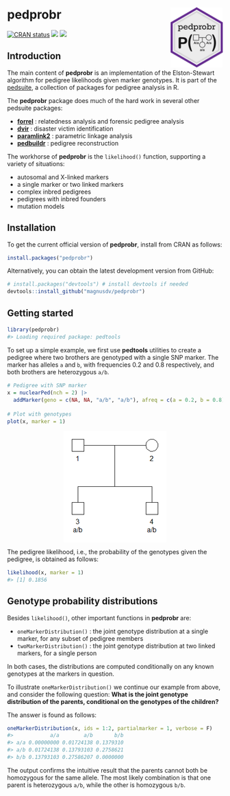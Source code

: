 
<!-- README.md is generated from README.Rmd. Please edit that file -->

# pedprobr <img src="man/figures/logo.png" align="right" height=140 />

<!-- badges: start -->

[![CRAN
status](https://www.r-pkg.org/badges/version/pedprobr)](https://CRAN.R-project.org/package=pedprobr)
[![](https://cranlogs.r-pkg.org/badges/grand-total/pedprobr?color=yellow)](https://cran.r-project.org/package=pedprobr)
[![](https://cranlogs.r-pkg.org/badges/last-month/pedprobr?color=yellow)](https://cran.r-project.org/package=pedprobr)
<!-- badges: end -->

## Introduction

The main content of **pedprobr** is an implementation of the
Elston-Stewart algorithm for pedigree likelihoods given marker
genotypes. It is part of the
[pedsuite](https://magnusdv.github.io/pedsuite/), a collection of
packages for pedigree analysis in R.

The **pedprobr** package does much of the hard work in several other
pedsuite packages:

- [**forrel**](https://github.com/magnusdv/forrel) : relatedness
  analysis and forensic pedigree analysis
- [**dvir**](https://github.com/magnusdv/dvir) : disaster victim
  identification
- [**paramlink2**](https://github.com/magnusdv/paramlink2) : parametric
  linkage analysis
- [**pedbuildr**](https://github.com/magnusdv/pedbuildr) : pedigree
  reconstruction

The workhorse of **pedprobr** is the `likelihood()` function, supporting
a variety of situations:

- autosomal and X-linked markers
- a single marker or two linked markers
- complex inbred pedigrees
- pedigrees with inbred founders
- mutation models

## Installation

To get the current official version of **pedprobr**, install from CRAN
as follows:

``` r
install.packages("pedprobr")
```

Alternatively, you can obtain the latest development version from
GitHub:

``` r
# install.packages("devtools") # install devtools if needed
devtools::install_github("magnusdv/pedprobr")
```

## Getting started

``` r
library(pedprobr)
#> Loading required package: pedtools
```

To set up a simple example, we first use **pedtools** utilities to
create a pedigree where two brothers are genotyped with a single SNP
marker. The marker has alleles `a` and `b`, with frequencies 0.2 and 0.8
respectively, and both brothers are heterozygous `a/b`.

``` r
# Pedigree with SNP marker
x = nuclearPed(nch = 2) |> 
  addMarker(geno = c(NA, NA, "a/b", "a/b"), afreq = c(a = 0.2, b = 0.8))

# Plot with genotypes
plot(x, marker = 1)
```

<img src="man/figures/README-pedplot-1.png" style="display: block; margin: auto;" />

The pedigree likelihood, i.e., the probability of the genotypes given
the pedigree, is obtained as follows:

``` r
likelihood(x, marker = 1)
#> [1] 0.1856
```

## Genotype probability distributions

Besides `likelihood()`, other important functions in **pedprobr** are:

- `oneMarkerDistribution()` : the joint genotype distribution at a
  single marker, for any subset of pedigree members
- `twoMarkerDistribution()` : the joint genotype distribution at two
  linked markers, for a single person

In both cases, the distributions are computed conditionally on any known
genotypes at the markers in question.

To illustrate `oneMarkerDistribution()` we continue our example from
above, and consider the following question: **What is the joint genotype
distribution of the parents, conditional on the genotypes of the
children?**

The answer is found as follows:

``` r
oneMarkerDistribution(x, ids = 1:2, partialmarker = 1, verbose = F)
#>            a/a        a/b       b/b
#> a/a 0.00000000 0.01724138 0.1379310
#> a/b 0.01724138 0.13793103 0.2758621
#> b/b 0.13793103 0.27586207 0.0000000
```

The output confirms the intuitive result that the parents cannot both be
homozygous for the same allele. The most likely combination is that one
parent is heterozygous `a/b`, while the other is homozygous `b/b`.
